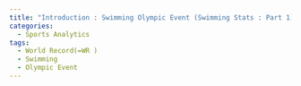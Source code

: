 ```yaml
---
title: "Introduction : Swimming Olympic Event (Swimming Stats : Part 1)"
categories:
  - Sports Analytics
tags:
  - World Record(=WR )
  - Swimming 
  - Olympic Event
--- 
```


